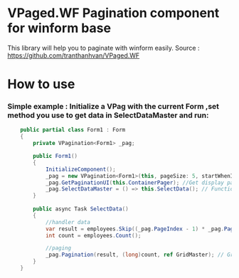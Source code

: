 # VPaged.WF Pagination component for winform base
This library will help you to paginate with winform easily.
Source : https://github.com/tranthanhvan/VPaged.WF

# How to use

### Simple example : Initialize a VPag with the current Form ,set method you use to get data in SelectDataMaster and run:
```csharp
    public partial class Form1 : Form
    {
        private VPagination<Form1> _pag;

        public Form1()
        {
            InitializeComponent();
            _pag = new VPagination<Form1>(this, pageSize: 5, startWhenIntialize: true);
            _pag.GetPaginationUI(this.ContainerPager); //Get display pager. in this example 'this.ContainerPager' is a GroupBox
            _pag.SelectDataMaster = () => this.SelectData(); // Function select data eg below:
        }
        
        public async Task SelectData()
        {
            //handler data
            var result = employees.Skip((_pag.PageIndex - 1) * _pag.PageSize).Take(_pag.PageSize).ToList();
            int count = employees.Count();

            //paging
            _pag.Pagination(result, (long)count, ref GridMaster); // GridMaster is DataGridView.
        }
    }
```





